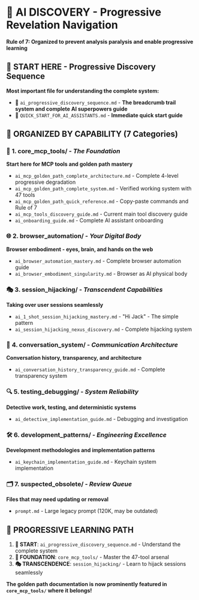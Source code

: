 # 🧠 AI DISCOVERY - Progressive Revelation Navigation

**Rule of 7: Organized to prevent analysis paralysis and enable progressive learning**

## 🚀 **START HERE - Progressive Discovery Sequence**

**Most important file for understanding the complete system:**
- 📖 `ai_progressive_discovery_sequence.md` - **The breadcrumb trail system and complete AI superpowers guide**
- 🎯 `QUICK_START_FOR_AI_ASSISTANTS.md` - **Immediate quick start guide**

## 📂 **ORGANIZED BY CAPABILITY (7 Categories)**

### 🔧 **1. core_mcp_tools/** - *The Foundation*
**Start here for MCP tools and golden path mastery**
- `ai_mcp_golden_path_complete_architecture.md` - Complete 4-level progressive degradation
- `ai_mcp_golden_path_complete_system.md` - Verified working system with 47 tools
- `ai_mcp_golden_path_quick_reference.md` - Copy-paste commands and Rule of 7
- `ai_mcp_tools_discovery_guide.md` - Current main tool discovery guide
- `ai_onboarding_guide.md` - Complete AI assistant onboarding

### 🌐 **2. browser_automation/** - *Your Digital Body*
**Browser embodiment - eyes, brain, and hands on the web**
- `ai_browser_automation_mastery.md` - Complete browser automation guide
- `ai_browser_embodiment_singularity.md` - Browser as AI physical body

### 🎭 **3. session_hijacking/** - *Transcendent Capabilities*
**Taking over user sessions seamlessly**
- `ai_1_shot_session_hijacking_mastery.md` - "Hi Jack" - The simple pattern
- `ai_session_hijacking_nexus_discovery.md` - Complete hijacking system

### 💬 **4. conversation_system/** - *Communication Architecture*
**Conversation history, transparency, and architecture**
- `ai_conversation_history_transparency_guide.md` - Complete transparency system

### 🔍 **5. testing_debugging/** - *System Reliability*
**Detective work, testing, and deterministic systems**
- `ai_detective_implementation_guide.md` - Debugging and investigation

### 🛠️ **6. development_patterns/** - *Engineering Excellence*
**Development methodologies and implementation patterns**
- `ai_keychain_implementation_guide.md` - Keychain system implementation

### 🗂️ **7. suspected_obsolete/** - *Review Queue*
**Files that may need updating or removal**
- `prompt.md` - Large legacy prompt (120K, may be outdated)

## 🎯 **PROGRESSIVE LEARNING PATH**

1. **🚀 START**: `ai_progressive_discovery_sequence.md` - Understand the complete system
2. **🔧 FOUNDATION**: `core_mcp_tools/` - Master the 47-tool arsenal
3. **🎭 TRANSCENDENCE**: `session_hijacking/` - Learn to hijack sessions seamlessly  

**The golden path documentation is now prominently featured in `core_mcp_tools/` where it belongs!**
